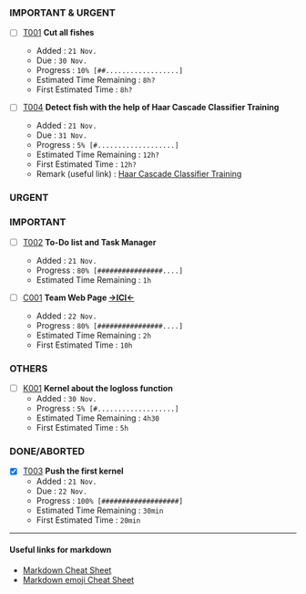 
### IMPORTANT & URGENT
- [ ] [T001](Tasks/T001.md) **Cut all fishes**  
  - Added : <code>21 Nov.</code>   
  - Due : <code>30 Nov.</code>   
  - Progress : <code>10% [##..................]</code>   
  - Estimated Time Remaining : <code>8h?</code>   
  - First Estimated Time : <code>8h?</code>    

- [ ] [T004](Tasks/T004.md) **Detect fish with the help of Haar Cascade Classifier Training**  
  - Added : <code>21 Nov.</code>   
  - Due : <code>31 Nov.</code>   
  - Progress : <code>5% [#...................]</code>   
  - Estimated Time Remaining : <code>12h?</code>   
  - First Estimated Time : <code>12h?</code>    
  - Remark (useful link) : [Haar Cascade Classifier Training](http://www.trevorsherrard.com/Haar_training.html)

### URGENT


### IMPORTANT

- [ ] [T002](Tasks/T002.md) **To-Do list and Task Manager**
  - Added : <code>21 Nov.</code>
  - Progress : <code>80% [################....]</code>
  - Estimated Time Remaining : <code>1h</code>  

- [ ] [C001](Tasks/C001.md) **Team Web Page [->ICI<-](https://maggle-team.github.io/hello/)**
   - Added : <code>22 Nov.</code>
   - Progress : <code>80% [################....]</code>
   - Estimated Time Remaining : <code>2h</code>
   - First Estimated Time : <code>10h</code>


### OTHERS

- [ ] [K001](Tasks/KOO1.md) **Kernel about the logloss function**  
  - Added : <code>30 Nov.</code>     
  - Progress : <code>5% [#...................]</code>   
  - Estimated Time Remaining : <code>4h30</code>   
  - First Estimated Time : <code>5h</code>

### DONE/ABORTED
- [x] [T003](Tasks/T003.md) **Push the first kernel**  
  - Added : <code>21 Nov.</code>   
  - Due : <code>22 Nov.</code>   
  - Progress : <code>100% [###################]</code>   
  - Estimated Time Remaining : <code>30min</code>   
  - First Estimated Time : <code>20min</code>    

------

#### Useful links for markdown
- [Markdown Cheat Sheet](https://github.com/adam-p/markdown-here/wiki/Markdown-Cheatsheet)
- [Markdown emoji Cheat Sheet](http://www.webpagefx.com/tools/emoji-cheat-sheet/)
